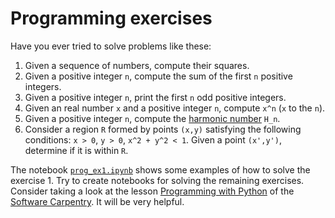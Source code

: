 # Programming exercises

Have you ever tried to solve problems like these:

1. Given a sequence of numbers, compute their squares.
2. Given a positive integer `n`, compute the sum of the first `n` positive integers.
3. Given a positive integer `n`, print the first `n` odd positive integers.
4. Given an real number `x` and a positive integer `n`, compute `x^n` (`x` to the `n`).
5. Given a positive integer `n`, compute the [harmonic number](http://mathworld.wolfram.com/HarmonicNumber.html) `H_n`.
6. Consider a region `R` formed by points `(x,y)` satisfying the following conditions: `x > 0`, `y > 0`, `x^2 + y^2 < 1`.
Given a point `(x',y')`, determine if it is within `R`.

The notebook [`prog_ex1.ipynb`](https://nbviewer.jupyter.org/github/birocoles/Disciplina-metodos-computacionais/blob/master/Content/first_steps_Python/programming_exercises/prog_ex1.ipynb)
shows some examples of how to solve the exercise 1.
Try to create notebooks for solving the remaining exercises.
Consider taking a look at the lesson [Programming with Python](http://swcarpentry.github.io/python-novice-inflammation/)
of the [Software Carpentry](http://software-carpentry.org/). It will be very helpful.
